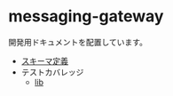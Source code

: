 # messaging-gateway

開発用ドキュメントを配置しています。

- [スキーマ定義](database/README.md)
- テストカバレッジ
  - [lib](coverage/lib/index.html)
